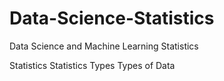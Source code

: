 # Data-Science-Statistics
Data Science and Machine Learning Statistics

Statistics
Statistics Types
Types of Data
